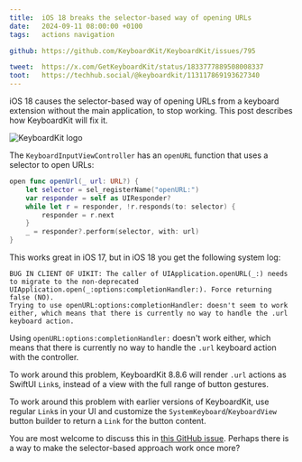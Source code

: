 ```yaml
---
title:  iOS 18 breaks the selector-based way of opening URLs
date:   2024-09-11 08:00:00 +0100
tags:   actions navigation

github: https://github.com/KeyboardKit/KeyboardKit/issues/795

tweet:  https://x.com/GetKeyboardKit/status/1833777889508008337
toot:   https://techhub.social/@keyboardkit/113117869193627340
---
```


iOS 18 causes the selector-based way of opening URLs from a keyboard extension without the main application, to stop working. This post describes how KeyboardKit will fix it.

![KeyboardKit logo]({{page.image}})

The `KeyboardInputViewController` has an `openURL` function that uses a selector to open URLs:

```swift
open func openUrl(_ url: URL?) {
    let selector = sel_registerName("openURL:")
    var responder = self as UIResponder?
    while let r = responder, !r.responds(to: selector) {
        responder = r.next
    }
    _ = responder?.perform(selector, with: url)
}
```

This works great in iOS 17, but in iOS 18 you get the following system log:

```
BUG IN CLIENT OF UIKIT: The caller of UIApplication.openURL(_:) needs to migrate to the non-deprecated UIApplication.open(_:options:completionHandler:). Force returning false (NO).
Trying to use openURL:options:completionHandler: doesn't seem to work either, which means that there is currently no way to handle the .url keyboard action.
```

Using `openURL:options:completionHandler:` doesn't work either, which means that there is currently no way to handle the `.url` keyboard action with the controller.

To work around this problem, KeyboardKit 8.8.6 will render `.url` actions as SwiftUI `Link`s, instead of a view with the full range of button gestures.

To work around this problem with earlier versions of KeyboardKit, use regular `Link`s in your UI and customize the  `SystemKeyboard`/`KeyboardView` button  builder to return a `Link` for the button content.

You are most welcome to discuss this in [this GitHub issue]({{page.github}}). Perhaps there is a way to make the selector-based approach work once more?